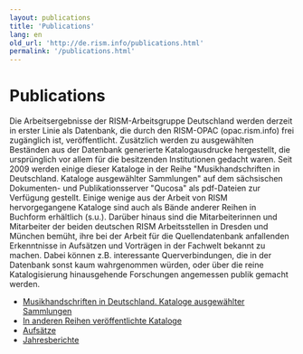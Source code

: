 ```yaml
---
layout: publications
title: 'Publications'
lang: en
old_url: 'http://de.rism.info/publications.html'
permalink: '/publications.html'
---
```



# Publications

Die Arbeitsergebnisse der RISM-Arbeitsgruppe Deutschland werden derzeit in erster Linie als Datenbank, die durch den RISM-OPAC (opac.rism.info) frei zugänglich ist, veröffentlicht.
Zusätzlich werden zu ausgewählten Beständen aus der Datenbank generierte Katalogausdrucke hergestellt, die ursprünglich vor allem für die besitzenden Institutionen gedacht waren. Seit 2009 werden einige dieser Kataloge in der Reihe "Musikhandschriften in Deutschland. Kataloge ausgewählter Sammlungen" auf dem sächsischen Dokumenten- und Publikationsserver "Qucosa" als pdf-Dateien zur Verfügung gestellt.
Einige wenige aus der Arbeit von RISM hervorgegangene Kataloge sind auch als Bände anderer Reihen in Buchform erhältlich (s.u.).
Darüber hinaus sind die Mitarbeiterinnen und Mitarbeiter der beiden deutschen RISM Arbeitsstellen in Dresden und München bemüht, ihre bei der Arbeit für die Quellendatenbank anfallenden Erkenntnisse in Aufsätzen und Vorträgen in der Fachwelt bekannt zu machen. Dabei können z.B. interessante Querverbindungen, die in der Datenbank sonst kaum wahrgenommen würden, oder über die reine Katalogisierung hinausgehende Forschungen angemessen publik gemacht werden.

- [Musikhandschriften in Deutschland. Kataloge ausgewählter Sammlungen](publications/musikhandschriften-in-deutschland.html)
- [In anderen Reihen veröffentlichte Kataloge](/publications/andere-reihen.html)
- [Aufsätze](publications/aufsaetze.html)
- [Jahresberichte](/publications/jahresberichte.html)

